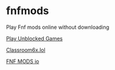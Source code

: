 # fnfmods
Play Fnf mods online without downloading

<a href="https://76ezgames.com">Play Unblocked Games</a>

<a href="https://classroom6x.lol">Classroom6x.lol</a>

<a href="https://fnf-mods.io">FNF MODS io</a>
